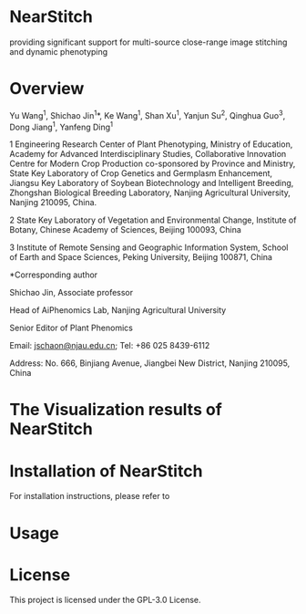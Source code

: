 NearStitch
===
providing significant support for multi-source close-range image stitching and dynamic phenotyping

Overview
===
Yu Wang<sup>1</sup>, Shichao Jin<sup>1</sup>*, Ke Wang<sup>1</sup>, Shan Xu<sup>1</sup>, Yanjun Su<sup>2</sup>, Qinghua Guo<sup>3</sup>, Dong Jiang<sup>1</sup>, Yanfeng Ding<sup>1</sup>

1 Engineering Research Center of Plant Phenotyping, Ministry of Education, Academy for Advanced Interdisciplinary Studies, Collaborative Innovation Centre for Modern Crop Production co-sponsored by Province and Ministry, State Key Laboratory of Crop Genetics and Germplasm Enhancement, Jiangsu Key Laboratory of Soybean Biotechnology and Intelligent Breeding, Zhongshan Biological Breeding Laboratory, Nanjing Agricultural University, Nanjing 210095, China.

2 State Key Laboratory of Vegetation and Environmental Change, Institute of Botany, Chinese Academy of Sciences, Beijing 100093, China

3 Institute of Remote Sensing and Geographic Information System, School of Earth and Space Sciences, Peking University, Beijing 100871, China

*Corresponding author

Shichao Jin, Associate professor

Head of AiPhenomics Lab, Nanjing Agricultural University

Senior Editor of Plant Phenomics

Email: jschaon@njau.edu.cn; Tel: +86 025 8439-6112

Address: No. 666, Binjiang Avenue, Jiangbei New District, Nanjing 210095, China

The Visualization results of NearStitch
===


Installation of NearStitch
===
For installation instructions, please refer to

Usage
===


License
===
This project is licensed under the GPL-3.0 License.

